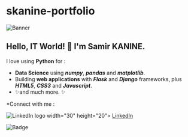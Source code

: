 # skanine-portfolio

![Banner](https://user-images.githubusercontent.com/96432017/167621938-3c9a278c-e284-44e5-8bf3-ef4a1dd5c72a.png)
<!-- <p align=”center”>
  <img width=”200" height=”200" src=”https://user-images.githubusercontent.com/96432017/167621938-3c9a278c-e284-44e5-8bf3-ef4a1dd5c72a.png"   alt=”my banner”>
</p> -->

## Hello, IT World! 👋 I'm Samir KANINE.

I love using **Python** for :
     
 * **Data Science** using _**numpy**_, _**pandas**_ and _**matplotlib**_.
 * Building **web applications** with _**Flask**_ and _**Django**_ frameworks, plus _**HTML5**_, _**CSS3**_ and _**Javascript**_.
 * ✨and much more. ✨

*Connect with me :

<p>
  <img src="https://www.linkedin.com/feed/?doFeedRefresh=true&nis=true&lipi=urn%3Ali%3Apage%3Ad_flagship3_profile_view_base%3BOKB2xbcqTwu4nZ0ISkuBgA%3D%3D"
          title="LinkedIn"
<!--           alt="LinkedIn logo" -->
          width="30" height="20">
  <a href="www.linkedin.com/in/samir-kanine">LinkedIn</a>
</p>

![Badge](https://img.shields.io/badge/react-%2320232a.svg?style=for-the-badge&logo=react&logoColor=%2361DAFB)
